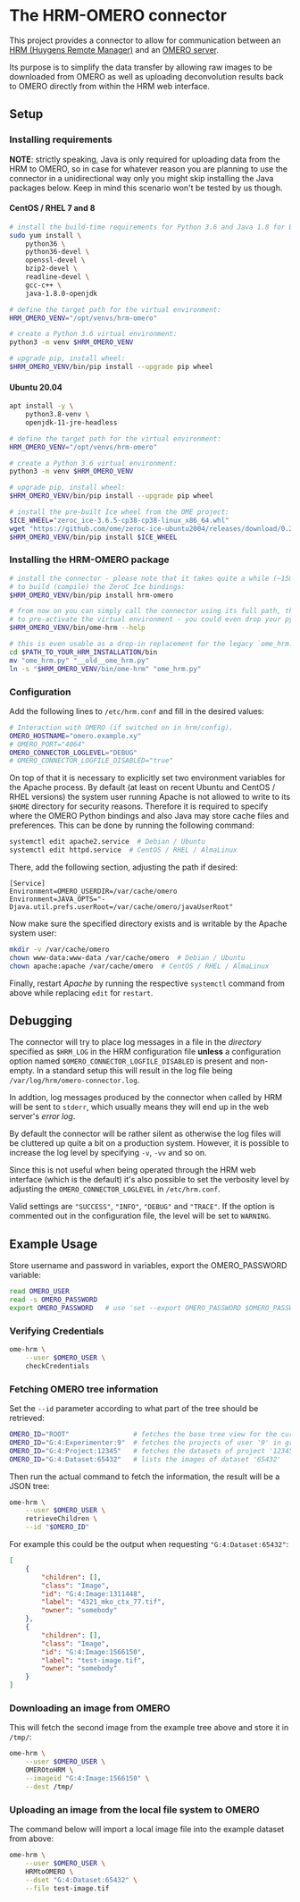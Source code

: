 # The HRM-OMERO connector

This project provides a connector to allow for communication between an [HRM (Huygens
Remote Manager)][hrm] and an [OMERO server][omero].

Its purpose is to simplify the data transfer by allowing raw images to be downloaded
from OMERO as well as uploading deconvolution results back to OMERO directly from within
the HRM web interface.

## Setup

### Installing requirements

**NOTE**: strictly speaking, Java is only required for uploading data from the HRM to
OMERO, so in case for whatever reason you are planning to use the connector in a
unidirectional way only you might skip installing the Java packages below. Keep in mind
this scenario won't be tested by us though.

#### CentOS / RHEL 7 and 8

```bash
# install the build-time requirements for Python 3.6 and Java 1.8 for Bio-Formats
sudo yum install \
    python36 \
    python36-devel \
    openssl-devel \
    bzip2-devel \
    readline-devel \
    gcc-c++ \
    java-1.8.0-openjdk

# define the target path for the virtual environment:
HRM_OMERO_VENV="/opt/venvs/hrm-omero"

# create a Python 3.6 virtual environment:
python3 -m venv $HRM_OMERO_VENV

# upgrade pip, install wheel:
$HRM_OMERO_VENV/bin/pip install --upgrade pip wheel
```

#### Ubuntu 20.04

```bash
apt install -y \
    python3.8-venv \
    openjdk-11-jre-headless

# define the target path for the virtual environment:
HRM_OMERO_VENV="/opt/venvs/hrm-omero"

# create a Python 3.6 virtual environment:
python3 -m venv $HRM_OMERO_VENV

# upgrade pip, install wheel:
$HRM_OMERO_VENV/bin/pip install --upgrade pip wheel

# install the pre-built Ice wheel from the OME project:
$ICE_WHEEL="zeroc_ice-3.6.5-cp38-cp38-linux_x86_64.whl"
wget "https://github.com/ome/zeroc-ice-ubuntu2004/releases/download/0.2.0/$ICE_WHEEL"
$HRM_OMERO_VENV/bin/pip install $ICE_WHEEL
```

### Installing the HRM-OMERO package

```bash
# install the connector - please note that it takes quite a while (~15min) as it needs
# to build (compile) the ZeroC Ice bindings:
$HRM_OMERO_VENV/bin/pip install hrm-omero

# from now on you can simply call the connector using its full path, there is no need
# to pre-activate the virtual environment - you could even drop your pyenv completely:
$HRM_OMERO_VENV/bin/ome-hrm --help

# this is even usable as a drop-in replacement for the legacy `ome_hrm.py` script:
cd $PATH_TO_YOUR_HRM_INSTALLATION/bin
mv "ome_hrm.py" "__old__ome_hrm.py"
ln -s "$HRM_OMERO_VENV/bin/ome-hrm" "ome_hrm.py"
```

### Configuration

Add the following lines to `/etc/hrm.conf` and fill in the desired values:

```bash
# Interaction with OMERO (if switched on in hrm/config).
OMERO_HOSTNAME="omero.example.xy"
# OMERO_PORT="4064"
OMERO_CONNECTOR_LOGLEVEL="DEBUG"
# OMERO_CONNECTOR_LOGFILE_DISABLED="true"
```

On top of that it is necessary to explicitly set two environment variables for the
Apache process. By default (at least on recent Ubuntu and CentOS / RHEL versions) the
system user running Apache is not allowed to write to its `$HOME` directory for security
reasons. Therefore it is required to specify where the OMERO Python bindings and also
Java may store cache files and preferences. This can be done by running the following
command:

```bash
systemctl edit apache2.service  # Debian / Ubuntu
systemctl edit httpd.service  # CentOS / RHEL / AlmaLinux
```

There, add the following section, adjusting the path if desired:

```systemd
[Service]
Environment=OMERO_USERDIR=/var/cache/omero
Environment=JAVA_OPTS="-Djava.util.prefs.userRoot=/var/cache/omero/javaUserRoot"
```

Now make sure the specified directory exists and is writable by the Apache system user:
```bash
mkdir -v /var/cache/omero
chown www-data:www-data /var/cache/omero  # Debian / Ubuntu
chown apache:apache /var/cache/omero  # CentOS / RHEL / AlmaLinux
```

Finally, restart *Apache* by running the respective `systemctl` command from above while
replacing `edit` for `restart`.

## Debugging

The connector will try to place log messages in a file in the *directory* specified as
`$HRM_LOG` in the HRM configuration file **unless** a configuration option named
`$OMERO_CONNECTOR_LOGFILE_DISABLED` is present and non-empty. In a standard setup this
will result in the log file being `/var/log/hrm/omero-connector.log`.

In addtion, log messages produced by the connector when called by HRM will be sent to
`stderr`, which usually means they will end up in the web server's *error log*.

By default the connector will be rather silent as otherwise the log files will be
cluttered up quite a bit on a production system. However, it is possible to increase the
log level by specifying `-v`, `-vv` and so on.

Since this is not useful when being operated through the HRM web interface (which is
the default) it's also possible to set the verbosity level by adjusting the
`OMERO_CONNECTOR_LOGLEVEL` in `/etc/hrm.conf`.

Valid settings are `"SUCCESS"`, `"INFO"`, `"DEBUG"` and `"TRACE"`. If the option is
commented out in the configuration file, the level will be set to `WARNING`.

## Example Usage

Store username and password in variables, export the OMERO_PASSWORD variable:

```bash
read OMERO_USER
read -s OMERO_PASSWORD
export OMERO_PASSWORD   # use 'set --export OMERO_PASSWORD $OMERO_PASSWORD' for fish
```

### Verifying Credentials

```bash
ome-hrm \
    --user $OMERO_USER \
    checkCredentials
```

### Fetching OMERO tree information

Set the `--id` parameter according to what part of the tree should be retrieved:

```bash
OMERO_ID="ROOT"                # fetches the base tree view for the current user
OMERO_ID="G:4:Experimenter:9"  # fetches the projects of user '9' in group '4'
OMERO_ID="G:4:Project:12345"   # fetches the datasets of project '12345'
OMERO_ID="G:4:Dataset:65432"   # lists the images of dataset '65432'
```

Then run the actual command to fetch the information, the result will be a JSON tree:

```bash
ome-hrm \
    --user $OMERO_USER \
    retrieveChildren \
    --id "$OMERO_ID"
```

For example this could be the output when requesting `"G:4:Dataset:65432"`:

```json
[
    {
        "children": [],
        "class": "Image",
        "id": "G:4:Image:1311448",
        "label": "4321_mko_ctx_77.tif",
        "owner": "somebody"
    },
    {
        "children": [],
        "class": "Image",
        "id": "G:4:Image:1566150",
        "label": "test-image.tif",
        "owner": "somebody"
    }
]
```

### Downloading an image from OMERO

This will fetch the second image from the example tree above and store it in `/tmp/`:

```bash
ome-hrm \
    --user $OMERO_USER \
    OMEROtoHRM \
    --imageid "G:4:Image:1566150" \
    --dest /tmp/
```

### Uploading an image from the local file system to OMERO

The command below will import a local image file into the example dataset from above:

```bash
ome-hrm \
    --user $OMERO_USER \
    HRMtoOMERO \
    --dset "G:4:Dataset:65432" \
    --file test-image.tif
```

[hrm]: https://huygens-rm.org/
[omero]: https://www.openmicroscopy.org/omero/
